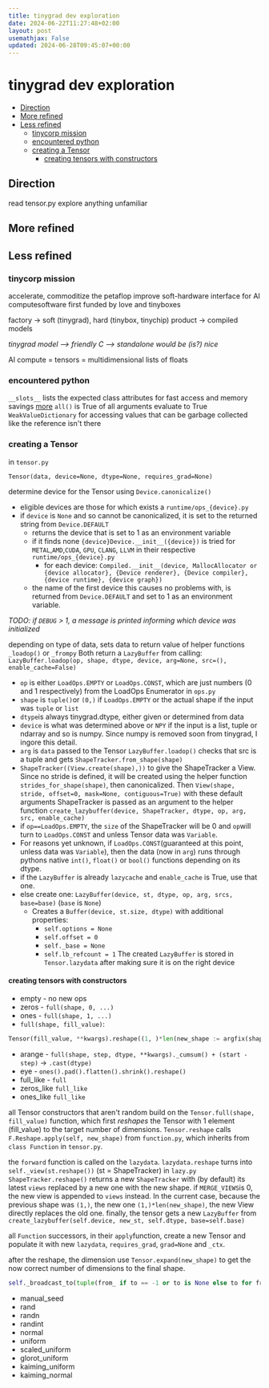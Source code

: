 ```yaml
---
title: tinygrad dev exploration
date: 2024-06-22T11:27:48+02:00
layout: post
usemathjax: False
updated: 2024-06-28T09:45:07+00:00
---
```


# tinygrad dev exploration

- [Direction](#direction)
- [More refined](#more%20refined)
- [Less refined](#less%20refined)
	- [tinycorp mission](#tinycorp%20mission)
	- [encountered python](#encountered%20python)
	- [creating a Tensor](#creating%20a%20Tensor)
		- [creating tensors with constructors](#creating%20tensors%20with%20constructors)

## Direction

read tensor.py
explore anything unfamiliar

## More refined

## Less refined

### tinycorp mission

accelerate, commoditize the petaflop
improve soft-hardware interface for AI computesoftware first
funded by love and tinyboxes

factory -> soft (tinygrad), hard (tinybox, tinychip)
product -> compiled models

*tinygrad model --> friendly C --> standalone would be (is?) nice*

AI compute = tensors = multidimensional lists of floats

### encountered python

`__slots__` lists the expected class attributes for fast access and memory savings [more](https://stackoverflow.com/questions/472000/usage-of-slots)
`all()` is True of all arguments evaluate to True
`WeakValueDictionary` for accessing values that can be garbage collected like the reference isn't there

### creating a Tensor

in `tensor.py`

`Tensor(data, device=None, dtype=None, requires_grad=None)`

determine device for the Tensor using `Device.canonicalize()`
- eligible devices are those for which exists a `runtime/ops_{device}.py`
- if `device` is `None` and so cannot be canonicalized, it is set to the returned string from `Device.DEFAULT`
	- returns the device that is set to 1 as an environment variable
	- if it finds none `{device}Device.__init__({device})` is tried for `METAL`,`AMD`,`CUDA`, `GPU`, `CLANG`, `LLVM` in their respective `runtime/ops_{device}.py`
		- for each device: `Compiled.__init__(device, MallocAllocator or {device allocator}, {Device renderer}, {Device compiler}, {device runtime}, {device graph})`
	- the name of the first device this causes no problems with, is returned from `Device.DEFAULT` and set to 1 as an environment variable.

*TODO: if `DEBUG` > 1, a message is printed informing which device was initialized*

depending on type of data, sets data to return value of helper functions `_loadop()` or `_frompy`
Both return a `LazyBuffer` from calling:
`LazyBuffer.loadop(op, shape, dtype, device, arg=None, src=(), enable_cache=False)`
- `op` is either `LoadOps.EMPTY` or `LoadOps.CONST`, which are just numbers (0 and 1 respectively) from the LoadOps Enumerator in `ops.py`
- `shape` is `tuple()`or `(0,)` if `LoadOps.EMPTY` or the actual shape if the input was `tuple` or `list`
- `dtype`is always tinygrad.dtype, either given or determined from data
- `device` is what was determined above or `NPY` if the input is a list, tuple or ndarray and so is numpy. Since numpy is removed soon from tinygrad, I ingore this detail.
- `arg` is `data` passed to the Tensor
`LazyBuffer.loadop()` checks that src is a tuple and gets `ShapeTracker.from_shape(shape)`
- `ShapeTracker((View.create(shape),))` to give the ShapeTracker a View. Since no stride is defined, it will be created using the helper function `strides_for_shape(shape)`, then canonicalized. Then `View(shape, stride, offset=0, mask=None, contiguous=True)` with these default arguments
ShapeTracker is passed as an argument to the helper function `create_lazybuffer(device, ShapeTracker, dtype, op, arg, src, enable_cache)`
- if `op==LoadOps.EMPTY`, the `size` of the ShapeTracker will be 0 and `op`will turn to `LoadOps.CONST` and unless Tensor data was `Variable`.
- For reasons yet unknown, if `LoadOps.CONST`(guaranteed at this point, unless data was `Variable`), then the data (now in `arg`) runs through pythons native `int()`, `float()` or `bool()` functions depending on its dtype.
- if the `LazyBuffer` is already `lazycache` and `enable_cache` is True, use that one.
- else create one: `LazyBuffer(device, st, dtype, op, arg, srcs, base=base)` (`base` is `None`)
	- Creates a `Buffer(device, st.size, dtype)` with additional properties:
		- `self.options = None`
		- `self.offset = 0`
		- `self._base = None`
		- `self.lb_refcount = 1`
The created `LazyBuffer` is stored in `Tensor.lazydata` after making sure it is on the right device

#### creating tensors with constructors

- empty - no new ops
- zeros - `full(shape, 0, ...)`
- ones - `full(shape, 1, ...)`
- `full(shape, fill_value)`:
```python
Tensor(fill_value, **kwargs).reshape((1, )*len(new_shape := argfix(shape))).expand(new_shape)
```

- arange - `full(shape, step, dtype, **kwargs)._cumsum() + (start - step)` -> `.cast(dtype)`
- eye - `ones().pad().flatten().shrink().reshape()`
- full_like - `full`
- zeros_like `full_like`
- ones_like `full_like`

all Tensor constructors that aren't random build on the `Tensor.full(shape, fill_value)` function, which first *reshapes* the Tensor with 1 element (fill_value) to the target number of dimensions.
`Tensor.reshape` calls `F.Reshape.apply(self, new_shape)` from `function.py`, which inherits from `class Function` in `tensor.py`.

the `forward` function is called on the `lazydata`.
`lazydata.reshape` turns into `self._view(st.reshape())` (st = ShapeTracker) in `lazy.py`
`ShapeTracker.reshape()` returns a new `ShapeTracker` with (by default) its latest `views` replaced by a new one with the new shape. if `MERGE_VIEWS`is 0, the new view is appended to `views` instead.
In the current case, because the previous shape was `(1,)`, the new one `(1,)*len(new_shape)`, the new View directly replaces the old one.
finally, the tensor gets a new `LazyBuffer` from  `create_lazybuffer(self.device, new_st, self.dtype, base=self.base)`

all `Function` successors, in their `apply`function, create a new Tensor and populate it with new `lazydata`, `requires_grad`, `grad=None` and `_ctx`.

after the reshape, the dimension use `Tensor.expand(new_shape)` to get the now correct number of dimensions to the final shape.
```python
self._broadcast_to(tuple(from_ if to == -1 or to is None else to for from_, to in zip(*(_pad_left(self.shape, argfix(shape, *args))))))
```



- manual_seed
- rand
- randn
- randint
- normal
- uniform
- scaled_uniform
- glorot_uniform
- kaiming_uniform
- kaiming_normal